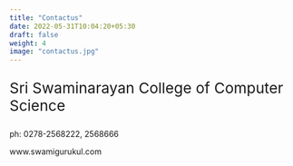 ```yaml
---
title: "Contactus"
date: 2022-05-31T10:04:20+05:30
draft: false
weight: 4
image: "contactus.jpg"
---
```



<div class = "entry-content" itemprop = "text">

<p style = "color: # 00a302; font-size: 26px" class = "has-text-color has-text-align-center"> Sri Swaminarayan College of Computer Science </p>

<p style = "color: # 00a302" class = "has-text-color has-text-align-center has-medium-font-size"> ph: 0278-2568222, 2568666 </p>

<p style = "color: # 00a302" class = "has-text-color has-text-align-center has-medium-font-size"> www.swamigurukul.com </p>
</div>
